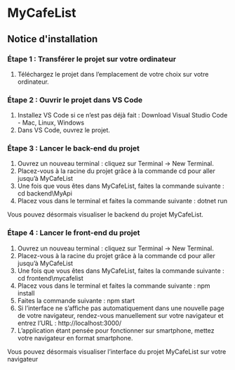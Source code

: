 # MyCafeList

## Notice d'installation 

### Étape 1 : Transférer le projet sur votre ordinateur 

1. Téléchargez le projet dans l’emplacement de votre choix sur votre ordinateur.

### Étape 2 : Ouvrir le projet dans VS Code 

1. Installez VS Code si ce n’est pas déjà fait : Download Visual Studio Code - Mac, Linux, Windows
2. Dans VS Code, ouvrez le projet.

### Étape 3 : Lancer le back-end du projet 

1. Ouvrez un nouveau terminal : cliquez sur Terminal → New Terminal.
2. Placez-vous à la racine du projet grâce à la commande cd pour aller jusqu’à MyCafeList
3. Une fois que vous êtes dans MyCafeList, faites la commande suivante : cd backend\MyApi
4. Placez vous dans le terminal et faites la commande suivante : dotnet run

Vous pouvez désormais visualiser le backend du projet MyCafeList.

### Étape 4 : Lancer le front-end du projet 

1. Ouvrez un nouveau terminal : cliquez sur Terminal → New Terminal.
2. Placez-vous à la racine du projet grâce à la commande cd pour aller jusqu’à MyCafeList
3. Une fois que vous êtes dans MyCafeList, faites la commande suivante : cd frontend\mycafelist
4. Placez vous dans le terminal et faites la commande suivante : npm install
5. Faites la commande suivante : npm start
6. Si l’interface ne s’affiche pas automatiquement dans une nouvelle page de votre navigateur, rendez-vous manuellement sur votre navigateur et entrez l’URL : http://localhost:3000/
7. L’application étant pensée pour fonctionner sur smartphone, mettez votre navigateur en format smartphone.

Vous pouvez désormais visualiser l’interface du projet MyCafeList sur votre navigateur
